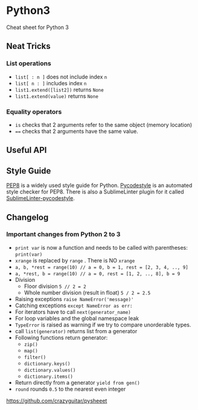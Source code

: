 # Python3
Cheat sheet for Python 3

## Neat Tricks
### List operations 
* `list[ : n ]` does not include index `n`
* `list[ n : ]` includes index `n`
* `list1.extend([list2])` returns `None`
* `list1.extend(value)` returns `None`

### Equality operators
* `is` checks that 2 arguments refer to the same object (memory location)
* `==` checks that 2 arguments have the same value.

## Useful API

## Style Guide
[PEP8](https://www.python.org/dev/peps/pep-0008/) is a widely used style guide for Python. [Pycodestyle](https://pypi.python.org/pypi/pycodestyle/) is an automated style checker for PEP8. There is also a SublimeLinter plugin for it called [SublimeLinter-pycodestyle](https://github.com/SublimeLinter/SublimeLinter-pycodestyle).


## Changelog

### Important changes from Python 2 to 3
* `print var` is now a function and needs to be called with parentheses: `print(var)` 
* `xrange` is replaced by `range` . There is NO `xrange`
* `a, b, *rest = range(10) // a = 0, b = 1, rest = [2, 3, 4, .., 9]`
* `a, *rest, b = range(10) // a = 0, rest = [1, 2, .., 8], b = 9`
* Division
  * Floor division `5 // 2 = 2`
  * Whole number division (result in float) `5 / 2 = 2.5`
* Raising exceptions `raise NameError('message)'`
* Catching exceptions `except NameError as err:`
* For iterators have to call `next(generator_name)`
* For loop variables and the global namespace leak
* `TypeError` is raised as warning if we try to compare unorderable types.
* call `list(generator)` returns list from a generator
* Following functions return generator:
  * `zip()`
  * `map()`
  * `filter()`
  * `dictionary.keys()`
  * `dictionary.values()`
  * `dictionary.items()`
* Return directly from a generator `yield from gen()`
* `round` rounds `0.5` to the nearest even integer

https://github.com/crazyguitar/pysheeet